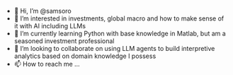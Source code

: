 - 👋 Hi, I’m @samsoro
- 👀 I’m interested in investments, global macro and how to make sense of it with AI including LLMs
- 🌱 I’m currently learning Python with base knowledge in Matlab, but am a seasoned investment professional
- 💞️ I’m looking to collaborate on using LLM agents to build interpretive analytics based on domain knowledge I possess
- 📫 How to reach me ...

<!---
samsoro/samsoro is a ✨ special ✨ repository because its `README.md` (this file) appears on your GitHub profile.
You can click the Preview link to take a look at your changes.
--->
